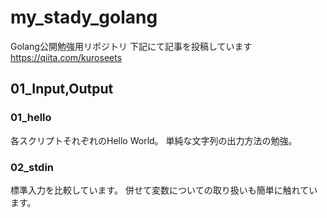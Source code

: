 # my_stady_golang
Golang公開勉強用リポジトリ
下記にて記事を投稿しています
https://qiita.com/kuroseets

## 01_Input,Output
### 01_hello
各スクリプトそれぞれのHello World。
単純な文字列の出力方法の勉強。
### 02_stdin
標準入力を比較しています。
併せて変数についての取り扱いも簡単に触れています。

